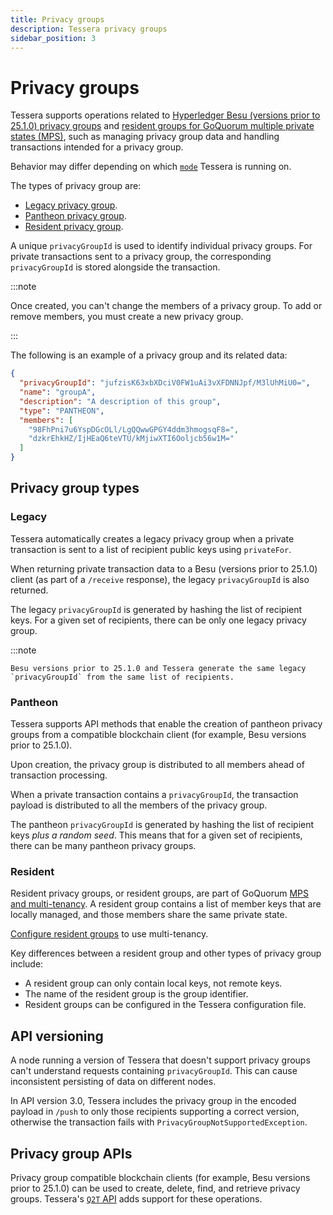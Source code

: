 ```yaml
---
title: Privacy groups
description: Tessera privacy groups
sidebar_position: 3
---
```


# Privacy groups

Tessera supports operations related to [Hyperledger Besu (versions prior to 25.1.0) privacy groups](https://besu.hyperledger.org/en/stable/Concepts/Privacy/Privacy-Groups/) and [resident groups for GoQuorum multiple private states (MPS)](https://consensys.net/docs/goquorum/en/latest/concepts/multi-tenancy/#tessera-resident-groups), such as managing privacy group data and handling transactions intended for a privacy group.

Behavior may differ depending on which [`mode`](../HowTo/Configure/Orion-Mode.md) Tessera is running on.

The types of privacy group are:

- [Legacy privacy group](#legacy).
- [Pantheon privacy group](#pantheon).
- [Resident privacy group](#resident).

A unique `privacyGroupId` is used to identify individual privacy groups. For private transactions sent to a privacy group, the corresponding `privacyGroupId` is stored alongside the transaction.

:::note

Once created, you can't change the members of a privacy group. To add or remove members, you must create a new privacy group.

:::

The following is an example of a privacy group and its related data:

```json
{
  "privacyGroupId": "jufzisK63xbXDciV0FW1uAi3vXFDNNJpf/M3lUhMiU0=",
  "name": "groupA",
  "description": "A description of this group",
  "type": "PANTHEON",
  "members": [
    "98FhPni7u6YspDGcOLl/LgQQwwGPGY4ddm3hmogsqF8=",
    "dzkrEhkHZ/IjHEaQ6teVTU/kMjiwXTI6Ooljcb56w1M="
  ]
}
```

## Privacy group types

### Legacy

Tessera automatically creates a legacy privacy group when a private transaction is sent to a list of recipient public keys using `privateFor`.

When returning private transaction data to a Besu (versions prior to 25.1.0) client (as part of a `/receive` response), the legacy `privacyGroupId`
is also returned.

The legacy `privacyGroupId` is generated by hashing the list of recipient keys. For a given set of recipients, there can be only one legacy privacy group.

:::note

    Besu versions prior to 25.1.0 and Tessera generate the same legacy `privacyGroupId` from the same list of recipients.

### Pantheon

Tessera supports API methods that enable the creation of pantheon privacy groups from a compatible blockchain client (for example, Besu versions prior to 25.1.0).

Upon creation, the privacy group is distributed to all members ahead of transaction processing.

When a private transaction contains a `privacyGroupId`, the transaction payload is distributed to all the members of the privacy group.

The pantheon `privacyGroupId` is generated by hashing the list of recipient keys _plus a random seed_. This means that for a given set of recipients, there can be many pantheon privacy groups.

### Resident

Resident privacy groups, or resident groups, are part of GoQuorum [MPS and multi-tenancy](Multitenancy.md). A resident group contains a list of member keys that are locally managed, and those members share the same private state.

[Configure resident groups](../HowTo/Configure/Multiple-private-state.md#resident-groups) to use multi-tenancy.

Key differences between a resident group and other types of privacy group include:

- A resident group can only contain local keys, not remote keys.
- The name of the resident group is the group identifier.
- Resident groups can be configured in the Tessera configuration file.

## API versioning

A node running a version of Tessera that doesn't support privacy groups can't understand requests containing `privacyGroupId`. This can cause inconsistent persisting of data on different nodes.

In API version 3.0, Tessera includes the privacy group in the encoded payload in `/push` to only those recipients supporting a correct version, otherwise the transaction fails with `PrivacyGroupNotSupportedException`.

## Privacy group APIs

Privacy group compatible blockchain clients (for example, Besu versions prior to 25.1.0) can be used to create, delete, find, and retrieve privacy groups. Tessera's [`Q2T` API](https://consensys.github.io/tessera/#tag/quorum-to-tessera) adds support for these operations.
